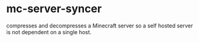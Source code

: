 # mc-server-syncer
compresses and decompresses a Minecraft server so a self hosted server is not dependent on a single host.

